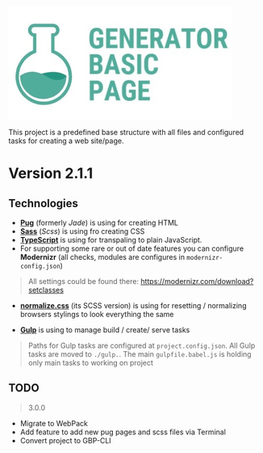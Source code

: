 ![](./logo.jpg)

This project is a predefined base structure with all files and configured tasks for creating a web site/page.

# Version 2.1.1

## Technologies

- **[Pug](https://pugjs.org/api/getting-started.html)** (formerly *Jade*) is using for creating HTML
- **[Sass](https://sass-scss.ru/)** (*Scss*) is using fro creating CSS
- **[TypeScript](http://www.typescriptlang.org/index.html)** is using for transpaling to plain JavaScript.
- For supporting some rare or out of date features you can configure **Modernizr** (all checks, modules are configures in `modernizr-config.json`)
> All settings could be found there: https://modernizr.com/download?setclasses

- **[normalize.css](https://necolas.github.io/normalize.css/)** (its SCSS version) is using for resetting / normalizing browsers stylings to look everything the same

- **[Gulp](https://gulpjs.com/)** is using to manage build / create/ serve tasks
> Paths for Gulp tasks are configured at `project.config.json`. All Gulp tasks are moved to `./gulp.`. The main `gulpfile.babel.js` is holding only main tasks to working on project

## TODO

> 3.0.0

- Migrate to WebPack
- Add feature to add new pug pages and scss files via Terminal
- Convert project to GBP-CLI
